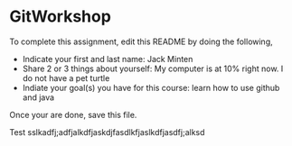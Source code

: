 # GitWorkshop

To complete this assignment, edit this README by doing the following, 

- Indicate your first and last name: Jack Minten
- Share 2 or 3 things about yourself: My computer is at 10% right now. I do not have a pet turtle
- Indiate your goal(s) you have for this course: learn how to use github and java

Once your are done, save this file.

Test
sslkadfj;adfjalkdfjaskdjfasdlkfjaslkdfjasdfj;alksd
